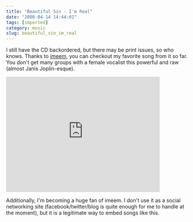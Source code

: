 ```yaml
---
title: "Beautiful Sin - I'm Real"
date: "2008-04-14 14:44:01"
tags: [imported]
category: music
slug: beautiful_sin_im_real
---
```

	
I still have the CD backordered, but there may be print issues, so who knows.  Thanks to <a href="http://www.imeem.com">imeem</a>, you can checkout my favorite song from it so far.  You don't get many groups with a female vocalist this powerful and raw (almost Janis Joplin-esque).

<iframe width="420" height="315" src="https://www.youtube.com/embed/QmRgUy5nWVw" frameborder="0" allowfullscreen></iframe>

Additionally, I'm becoming a huge fan of imeem.  I don't use it as a social networking site (facebook/twitter/blog is quite enough for me to handle at the moment), but it is a legitimate way to embed songs like this.
